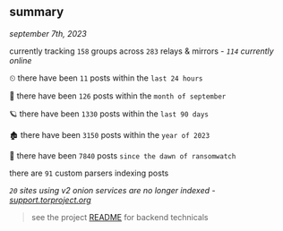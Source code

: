 
## summary
_september 7th, 2023_

currently tracking `158` groups across `283` relays & mirrors - _`114` currently online_

⏲ there have been `11` posts within the `last 24 hours`

🦈 there have been `126` posts within the `month of september`

🪐 there have been `1330` posts within the `last 90 days`

🏚 there have been `3150` posts within the `year of 2023`

🦕 there have been `7840` posts `since the dawn of ransomwatch`

there are `91` custom parsers indexing posts

_`20` sites using v2 onion services are no longer indexed - [support.torproject.org](https://support.torproject.org/onionservices/v2-deprecation/)_

> see the project [README](https://github.com/joshhighet/ransomwatch#ransomwatch--) for backend technicals
